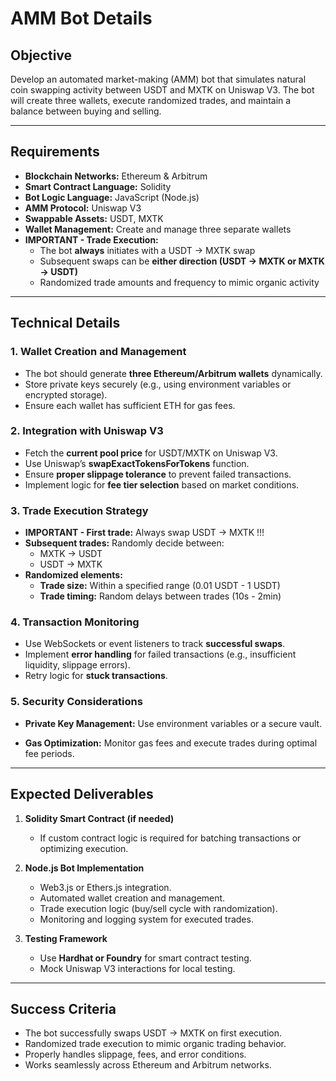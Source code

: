 # AMM Bot Details

## Objective

Develop an automated market-making (AMM) bot that simulates natural coin swapping activity between USDT and MXTK on Uniswap V3. The bot will create three wallets, execute randomized trades, and maintain a balance between buying and selling.

---

## Requirements

- **Blockchain Networks:** Ethereum & Arbitrum  
- **Smart Contract Language:** Solidity  
- **Bot Logic Language:** JavaScript (Node.js)  
- **AMM Protocol:** Uniswap V3  
- **Swappable Assets:** USDT, MXTK  
- **Wallet Management:** Create and manage three separate wallets  
- **IMPORTANT - Trade Execution:**  
  - The bot **always** initiates with a USDT → MXTK swap  
  - Subsequent swaps can be **either direction (USDT → MXTK or MXTK → USDT)**  
  - Randomized trade amounts and frequency to mimic organic activity  

---

## Technical Details

### 1. Wallet Creation and Management

- The bot should generate **three Ethereum/Arbitrum wallets** dynamically.
- Store private keys securely (e.g., using environment variables or encrypted storage).
- Ensure each wallet has sufficient ETH for gas fees.

### 2. Integration with Uniswap V3

- Fetch the **current pool price** for USDT/MXTK on Uniswap V3.
- Use Uniswap’s **swapExactTokensForTokens** function.
- Ensure **proper slippage tolerance** to prevent failed transactions.
- Implement logic for **fee tier selection** based on market conditions.

### 3. Trade Execution Strategy

- **IMPORTANT - First trade:** Always swap USDT → MXTK !!!
- **Subsequent trades:** Randomly decide between:
  - MXTK → USDT  
  - USDT → MXTK  
- **Randomized elements:**
  - **Trade size:** Within a specified range (0.01 USDT - 1 USDT)
  - **Trade timing:** Random delays between trades (10s - 2min)

### 4. Transaction Monitoring

- Use WebSockets or event listeners to track **successful swaps**.
- Implement **error handling** for failed transactions (e.g., insufficient liquidity, slippage errors).
- Retry logic for **stuck transactions**.

### 5. Security Considerations

- **Private Key Management:** Use environment variables or a secure vault.

- **Gas Optimization:** Monitor gas fees and execute trades during optimal fee periods.

---

## Expected Deliverables

1. **Solidity Smart Contract (if needed)**
   - If custom contract logic is required for batching transactions or optimizing execution.

2. **Node.js Bot Implementation**
   - Web3.js or Ethers.js integration.
   - Automated wallet creation and management.
   - Trade execution logic (buy/sell cycle with randomization).
   - Monitoring and logging system for executed trades.

3. **Testing Framework**
   - Use **Hardhat or Foundry** for smart contract testing.
   - Mock Uniswap V3 interactions for local testing.

---

## Success Criteria

- The bot successfully swaps USDT → MXTK on first execution.
- Randomized trade execution to mimic organic trading behavior.
- Properly handles slippage, fees, and error conditions.
- Works seamlessly across Ethereum and Arbitrum networks.

